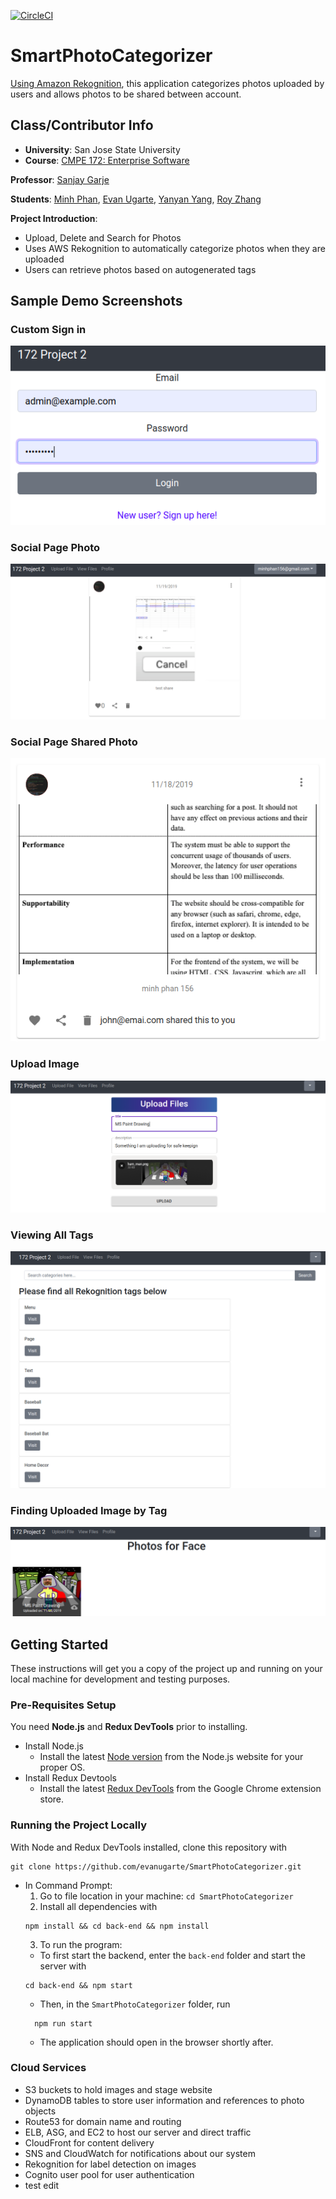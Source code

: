 [![CircleCI](https://circleci.com/gh/evanugarte/SmartPhotoCategorizer.svg?style=svg)](https://circleci.com/gh/evanugarte/SmartPhotoCategorizer)

# SmartPhotoCategorizer
[Using Amazon Rekognition](https://aws.amazon.com/rekognition/), this
application categorizes photos uploaded by users and allows photos to be
shared between account.

## Class/Contributor Info
- **University**: San Jose State University
- **Course**: [CMPE 172: Enterprise
Software](http://info.sjsu.edu/web-dbgen/catalog/courses/CMPE172.html)

**Professor**: [Sanjay Garje](https://www.linkedin.com/in/sanjaygarje/)

**Students**: [Minh Phan](https://github.com/minhphan156),
[Evan Ugarte](https://github.com/evanugarte),
[Yanyan Yang](https://github.com/goldfishyyy),
[Roy Zhang](https://github.com/Hanasou)

**Project Introduction**:
- Upload, Delete and Search for Photos
- Uses AWS Rekognition to automatically categorize photos when they are uploaded
- Users can retrieve photos based on autogenerated tags

## Sample Demo Screenshots
### Custom Sign in
![Custom Sign In](demo-photos/CustomSignIn.png)

### Social Page Photo
![Social Page](demo-photos/SocialPagePhoto.png)

### Social Page Shared Photo
![Social Page](demo-photos/SocialSharedPhoto.png)

### Upload Image
![Upload Page](demo-photos/UploadPage.png)

### Viewing All Tags
![All tags](demo-photos/CategoriesPage.png)

### Finding Uploaded Image by Tag
![Image by tag](demo-photos/UploadedImageFoundInSearch.png)

## Getting Started

These instructions will get you a copy of the project up and running on your local machine for development and testing purposes.

### Pre-Requisites Setup
You need **Node.js** and **Redux DevTools** prior to installing.
* Install Node.js
    * Install the latest [Node version](https://nodejs.org/en/download/) from
    the Node.js website for your proper OS.
* Install Redux Devtools
    * Install the latest [Redux DevTools](https://chrome.google.com/webstore/detail/redux-devtools/lmhkpmbekcpmknklioeibfkpmmfibljd?hl=en) from the Google Chrome extension store.

### Running the Project Locally
With Node and Redux DevTools installed, clone this repository with
```
git clone https://github.com/evanugarte/SmartPhotoCategorizer.git
```

* In Command Prompt:
    1. Go to file location in your machine: `cd SmartPhotoCategorizer`
    2. Install all dependencies with 
    ```
    npm install && cd back-end && npm install
    ```
    3. To run the program:
    * To first start the backend, enter the `back-end` folder and start the
    server with
    ```
    cd back-end && npm start
    ```
    * Then, in the `SmartPhotoCategorizer` folder, run
    ```
      npm run start
    ```
    * The application should open in the browser shortly after.

### Cloud Services
- S3 buckets to hold images and stage website
- DynamoDB tables to store user information and references to photo objects
- Route53 for domain name and routing
- ELB, ASG, and EC2 to host our server and direct traffic
- CloudFront for content delivery
- SNS and CloudWatch for notifications about our system
- Rekognition for label detection on images
- Cognito user pool for user authentication
- test edit
